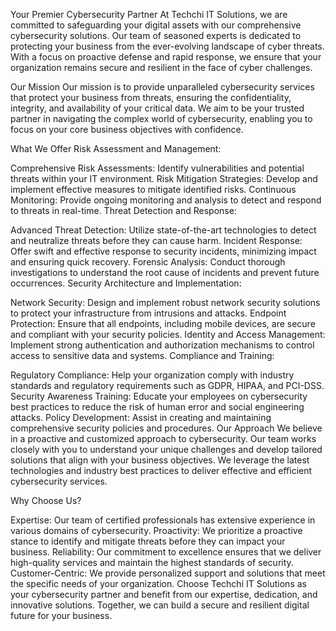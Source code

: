 Your Premier Cybersecurity Partner
At Techchi IT Solutions, we are committed to safeguarding your digital assets with our comprehensive cybersecurity solutions. Our team of seasoned experts is dedicated to protecting your business from the ever-evolving landscape of cyber threats. With a focus on proactive defense and rapid response, we ensure that your organization remains secure and resilient in the face of cyber challenges.

Our Mission
Our mission is to provide unparalleled cybersecurity services that protect your business from threats, ensuring the confidentiality, integrity, and availability of your critical data. We aim to be your trusted partner in navigating the complex world of cybersecurity, enabling you to focus on your core business objectives with confidence.

What We Offer
Risk Assessment and Management:

Comprehensive Risk Assessments: Identify vulnerabilities and potential threats within your IT environment.
Risk Mitigation Strategies: Develop and implement effective measures to mitigate identified risks.
Continuous Monitoring: Provide ongoing monitoring and analysis to detect and respond to threats in real-time.
Threat Detection and Response:

Advanced Threat Detection: Utilize state-of-the-art technologies to detect and neutralize threats before they can cause harm.
Incident Response: Offer swift and effective response to security incidents, minimizing impact and ensuring quick recovery.
Forensic Analysis: Conduct thorough investigations to understand the root cause of incidents and prevent future occurrences.
Security Architecture and Implementation:

Network Security: Design and implement robust network security solutions to protect your infrastructure from intrusions and attacks.
Endpoint Protection: Ensure that all endpoints, including mobile devices, are secure and compliant with your security policies.
Identity and Access Management: Implement strong authentication and authorization mechanisms to control access to sensitive data and systems.
Compliance and Training:

Regulatory Compliance: Help your organization comply with industry standards and regulatory requirements such as GDPR, HIPAA, and PCI-DSS.
Security Awareness Training: Educate your employees on cybersecurity best practices to reduce the risk of human error and social engineering attacks.
Policy Development: Assist in creating and maintaining comprehensive security policies and procedures.
Our Approach
We believe in a proactive and customized approach to cybersecurity. Our team works closely with you to understand your unique challenges and develop tailored solutions that align with your business objectives. We leverage the latest technologies and industry best practices to deliver effective and efficient cybersecurity services.

Why Choose Us?

Expertise: Our team of certified professionals has extensive experience in various domains of cybersecurity.
Proactivity: We prioritize a proactive stance to identify and mitigate threats before they can impact your business.
Reliability: Our commitment to excellence ensures that we deliver high-quality services and maintain the highest standards of security.
Customer-Centric: We provide personalized support and solutions that meet the specific needs of your organization.
Choose Techchi IT Solutions as your cybersecurity partner and benefit from our expertise, dedication, and innovative solutions. Together, we can build a secure and resilient digital future for your business.
